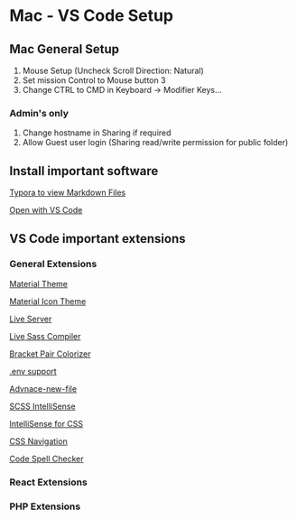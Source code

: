 # Mac - VS Code Setup

## Mac General Setup

1.	Mouse Setup (Uncheck Scroll Direction: Natural)
2.	Set mission Control to Mouse button 3
3.	Change CTRL to CMD in Keyboard -> Modifier Keys...

### Admin's only
1.	Change hostname in Sharing if required
2.	Allow Guest user login (Sharing read/write permission for public folder)

## Install important software
[Typora to view Markdown Files](https://typora.io/)

[Open with VS Code](https://www.jimbobbennett.io/open-anything-in-vs-code-using-a-macos-quick-action/)

## VS Code important extensions

### General Extensions
[Material Theme](https://marketplace.visualstudio.com/items?itemName=Equinusocio.vsc-material-theme) 

[Material Icon Theme](https://marketplace.visualstudio.com/items?itemName=PKief.material-icon-theme)

[Live Server](https://marketplace.visualstudio.com/items?itemName=ritwickdey.LiveServer) 

[Live Sass Compiler](https://marketplace.visualstudio.com/items?itemName=ritwickdey.live-sass) 

[Bracket Pair Colorizer](https://marketplace.visualstudio.com/items?itemName=CoenraadS.bracket-pair-colorizer) 

[.env support](https://marketplace.visualstudio.com/items?itemName=IronGeek.vscode-env) 

[Advnace-new-file](https://marketplace.visualstudio.com/items?itemName=patbenatar.advanced-new-file) 

[SCSS IntelliSense](https://marketplace.visualstudio.com/items?itemName=mrmlnc.vscode-scss) 

[IntelliSense for CSS](https://marketplace.visualstudio.com/items?itemName=Zignd.html-css-class-completion) 

[CSS Navigation](https://marketplace.visualstudio.com/items?itemName=pucelle.vscode-css-navigation) 

[Code Spell Checker](https://marketplace.visualstudio.com/items?itemName=streetsidesoftware.code-spell-checker) 





### React Extensions

### PHP Extensions


